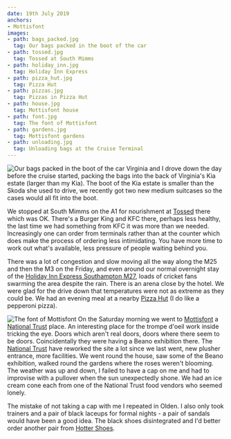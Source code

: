 ```yaml
---
date: 19th July 2019
anchors:
- Mottisfont
images:
- path: bags_packed.jpg
  tag: Our bags packed in the boot of the car
- path: tossed.jpg
  tag: Tossed at South Mimms
- path: holiday_inn.jpg
  tag: Holiday Inn Express
- path: pizza_hut.jpg
  tag: Pizza Hut
- path: pizzas.jpg
  tag: Pizzas in Pizza Hut
- path: house.jpg
  tag: Mottisfont house
- path: font.jpg
  tag: The font of Mottisfont
- path: gardens.jpg
  tag: Mottisfont gardens
- path: unloading.jpg
  tag: Unloading bags at the Cruise Terminal
---
```

![Our bags packed in the boot of the car](bags_packed.jpg)
Virginia and I drove down the day before the cruise started, packing
the bags into the back of Virginia's Kia estate (larger than my Kia). The
boot of the Kia estate is smaller than the Skoda she used to drive, we
recently got two new medium suitcases so the cases would all fit into the boot.

We stopped at South Mimms on the A1 for nourishment at [Tossed](https://tosseduk.com/)
there which was OK. There's a Burger King and KFC there, perhaps less
healthy, the last time we had something from KFC it was more than we needed.
Increasingly one can order
from terminals rather than at the counter which does make the process
of ordering less intimidating. You have more time to work out what's
available, less pressure of people waiting behind you.

There was a lot of congestion and slow moving all the way along the M25
and then the M3 on the Friday, and even around our normal overnight stay of
the [Holiday Inn Express Southampton M27](https://www.ihg.com/holidayinnexpress/hotels/us/en/southampton/soabr/hoteldetail), loads of cricket fans swarming the area
despite the rain. There is an arena close by the hotel.
We were glad for the drive down that temperatures were not as extreme as
they could be.
We had an evening meal at a nearby [Pizza Hut](https://www.pizzahut.co.uk/)
(I do like a pepperoni pizza).

![The font of Mottisfont](font.jpg)
On the Saturday morning we went to [Mottisfont](https://www.nationaltrust.org.uk/mottisfont) a [National Trust](https://www.nationaltrust.org.uk/) place.
An interesting place for the trompe d'oeil work inside tricking the eye.
Doors which aren't real doors, doors where there seem to be doors.
Coincidentally they were having a Beano exhibition there. The [National Trust](https://www.nationaltrust.org.uk/)
have reworked the site a lot since we last went, new plusher entrance, more
facilities. We went round the house, saw some
of the Beano exhibition, walked round the gardens where the roses weren't blooming. The
weather was up and down, I failed to have a cap on me and had to improvise with a
pullover when the sun unexpectedly shone. We had an ice cream cone each from
one of the National Trust food vendors who seemed lonely.

The mistake of not taking a cap with me I repeated in Olden. I also
only took trainers and a pair of black laceups for formal nights - a pair of
sandals would have been a good idea. The black shoes disintegrated and
I'd better order another pair from [Hotter Shoes](https://www.hotter.com/).
